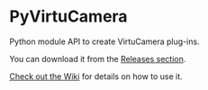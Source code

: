 # PyVirtuCamera
Python module API to create VirtuCamera plug-ins.

You can download it from the [Releases section](https://github.com/shycats/PyVirtuCamera/releases).

[Check out the Wiki](https://github.com/shycats/PyVirtuCamera/wiki) for details on how to use it.
